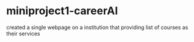 # miniproject1-careerAI
created a single webpage on a institution that providing list of courses as their services 
